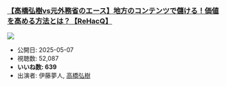 ### [【高橋弘樹vs元外務省のエース】地方のコンテンツで儲ける！価値を高める方法とは？【ReHacQ】](https://www.youtube.com/watch?v=QdrwEObi_H0)
[![](https://img.youtube.com/vi/QdrwEObi_H0/sddefault.jpg)](https://www.youtube.com/watch?v=QdrwEObi_H0)
-   公開日: 2025-05-07
-   視聴数: 52,087
-   **いいね数: 639**
-   出演者: 伊藤夢人, [高橋弘樹](/rehacq_fan/people/高橋弘樹 "wikilink")
